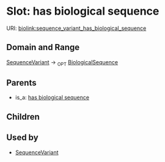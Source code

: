 # Slot: has biological sequence




URI: [biolink:sequence_variant_has_biological_sequence](https://w3id.org/biolink/vocab/sequence_variant_has_biological_sequence)
## Domain and Range

[SequenceVariant](SequenceVariant.md) ->  <sub>OPT</sub> [BiologicalSequence](BiologicalSequence.md)
## Parents

 *  is_a: [has biological sequence](has_biological_sequence.md)
## Children

## Used by

 * [SequenceVariant](SequenceVariant.md)
